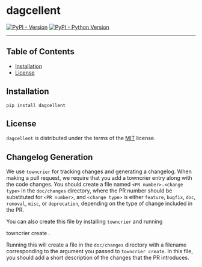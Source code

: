 # dagcellent

[![PyPI - Version](https://img.shields.io/pypi/v/dagcellent.svg)](https://pypi.org/project/dagcellent)
[![PyPI - Python Version](https://img.shields.io/pypi/pyversions/dagcellent.svg)](https://pypi.org/project/dagcellent)

-----

## Table of Contents

- [Installation](#installation)
- [License](#license)

## Installation

```console
pip install dagcellent
```

## License

`dagcellent` is distributed under the terms of the [MIT](https://spdx.org/licenses/MIT.html) license.


Changelog Generation
--------------------

We use ``towncrier`` for tracking changes and generating a changelog.
When making a pull request, we require that you add a towncrier entry along with the code changes.
You should create a file named ``<PR number>.<change type>`` in the ``doc/changes`` directory, where the PR number should be substituted for ``<PR number>``, and ``<change type>`` is either ``feature``, ``bugfix``, ``doc``, ``removal``, ``misc``, or ``deprecation``,
depending on the type of change included in the PR.

You can also create this file by installing ``towncrier`` and running 

   towncrier create <PR number>.<change type>

Running this will create a file in the ``doc/changes`` directory with a filename corresponding to the argument you passed to ``towncrier create``.
In this file, you should add a short description of the changes that the PR introduces.
